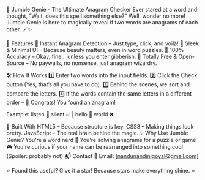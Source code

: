 🧩 Jumble Genie - The Ultimate Anagram Checker
Ever stared at a word and thought, "Wait, does this spell something else?" Well, wonder no more! Jumble Genie is here to magically reveal if two words are anagrams of each other. 🪄✨

🚀 Features
🔹 Instant Anagram Detection – Just type, click, and voilà!
🔹 Sleek & Minimal UI – Because beauty matters, even in word puzzles.
🔹 100% Accuracy – Okay, fine… unless you enter gibberish.
🔹 Totally Free & Open-Source – No paywalls, no nonsense, just anagram wizardry.

🛠️ How It Works
1️⃣ Enter two words into the input fields.
2️⃣ Click the Check button (Yes, that’s all you have to do).
3️⃣ Behind the scenes, we sort and compare the letters.
4️⃣ If the words contain the same letters in a different order – 🎉 Congrats! You found an anagram!

Example: listen 🔄 silent ✅ | hello 🔄 world ❌

🎨 Built With
HTML5 – Because structure is key.
CSS3 – Making things look pretty.
JavaScript – The real brain behind the magic.
💡 Why Use Jumble Genie?
You're a word nerd 🧐
You're solving anagrams for a puzzle or game 🎮
You're curious if your name can be rearranged into something cool (Spoiler: probably not)
📬 Contact
📧 Email: [nandunandinigoyal@gmail.com]

⭐ Found this useful? Give it a star! Because stars make everything shine. ⭐
